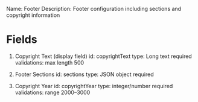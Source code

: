Name: Footer
Description: Footer configuration including sections and copyright information

# Fields

1. Copyright Text (display field)
   id: copyrightText
   type: Long text
   required
   validations: max length 500

2. Footer Sections
   id: sections
   type: JSON object
   required

3. Copyright Year
   id: copyrightYear
   type: integer/number
   required
   validations: range 2000–3000

